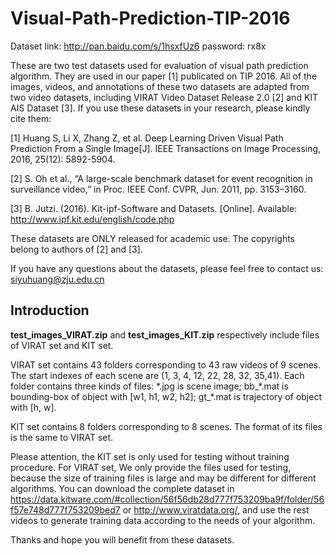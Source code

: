 # Visual-Path-Prediction-TIP-2016

Dataset link: http://pan.baidu.com/s/1hsxfUz6 password: rx8x

These are two test datasets used for evaluation of visual path prediction algorithm. They are used in our paper [1] publicated on TIP 2016. All of the images, videos, and annotations of these two datasets are adapted from two video datasets, including VIRAT Video Dataset Release 2.0 [2] and KIT AIS Dataset [3]. If you use these datasets in your research, please kindly cite them:

[1] Huang S, Li X, Zhang Z, et al. Deep Learning Driven Visual Path Prediction From a Single Image[J]. IEEE Transactions on Image Processing, 2016, 25(12): 5892-5904.

[2] S. Oh et al., “A large-scale benchmark dataset for event recognition in surveillance video,” in Proc. IEEE Conf. CVPR, Jun. 2011,
pp. 3153–3160.

[3] B. Jutzi. (2016). Kit-ipf-Software and Datasets. [Online]. Available: http://www.ipf.kit.edu/english/code.php

These datasets are ONLY released for academic use. The copyrights belong to authors of [2] and [3].  

If you have any questions about the datasets, please feel free to contact us: siyuhuang@zju.edu.cn

## Introduction

**test_images_VIRAT.zip** and **test_images_KIT.zip** respectively include files of VIRAT set and KIT set. 

VIRAT set contains 43 folders corresponding to 43 raw videos of 9 scenes. The start indexes of each scene are (1, 3, 4, 12, 22, 28, 32, 35,41). Each folder contains three kinds of files: \*.jpg is scene image; bb_\*.mat is bounding-box of object with [w1, h1, w2, h2]; gt_\*.mat is trajectory of object with [h, w]. 

KIT set contains 8 folders corresponding to 8 scenes. The format of its files is the same to VIRAT set.

Please attention, the KIT set is only used for testing without training procedure. For VIRAT set, We only provide the files used for testing, because the size of training files is large and may be different for different algorithms. You can download the complete dataset in https://data.kitware.com/#collection/56f56db28d777f753209ba9f/folder/56f57e748d777f753209bed7 or http://www.viratdata.org/, and use the rest videos to generate training data according to the needs of your algorithm.

Thanks and hope you will benefit from these datasets.
